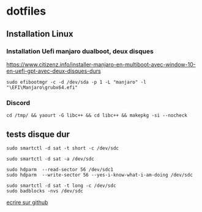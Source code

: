 # **dotfiles**

## Installation Linux

### Installation Uefi manjaro dualboot, deux disques

https://www.citizenz.info/installer-manjaro-en-multiboot-avec-window-10-en-uefi-gpt-avec-deux-disques-durs

```sudo efibootmgr -c -d /dev/sda -p 1 -L "manjaro" -l "\EFI\Manjaro\grubx64.efi" ```
 
### Discord

``` cd /tmp/ && yaourt -G libc++ && cd libc++ && makepkg -si --nocheck ```


## tests disque dur 

```
sudo smartctl -d sat -t short -c /dev/sdc

sudo smartctl -d sat -a /dev/sdc

sudo hdparm  --read-sector 56 /dev/sdc1
sudo hdparm  --write-sector 56 --yes-i-know-what-i-am-doing /dev/sdc

sudo smartctl -d sat -t long -c /dev/sdc
sudo badblocks -nvs /dev/sdc
 ```
 
  [ecrire sur github](https://help.github.com/articles/basic-writing-and-formatting-syntax/)
